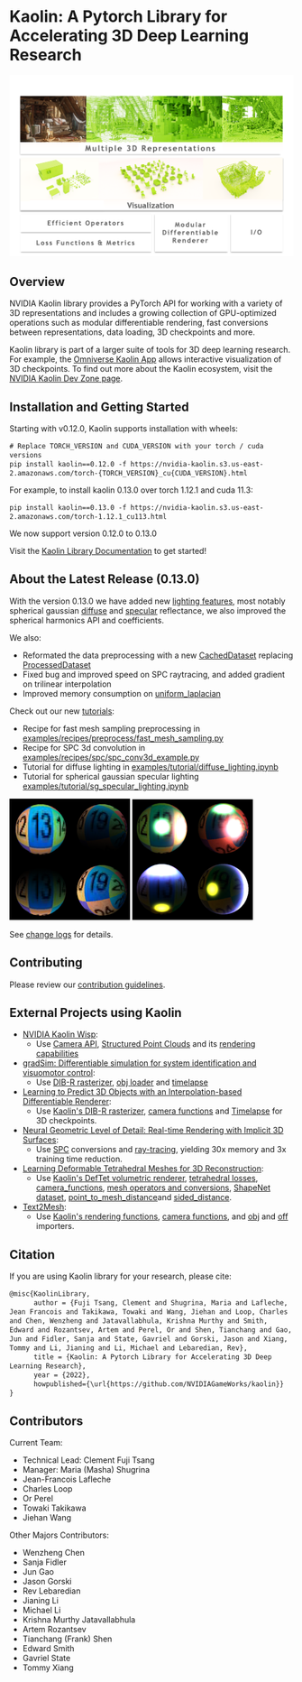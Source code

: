 # Kaolin: A Pytorch Library for Accelerating 3D Deep Learning Research

<p align="center">
    <img src="assets/kaolin.png">
</p>

## Overview
NVIDIA Kaolin library provides a PyTorch API for working with a variety of 3D representations and includes a growing collection of GPU-optimized operations such as modular differentiable rendering, fast conversions between representations, data loading, 3D checkpoints and more. 

Kaolin library is part of a larger suite of tools for 3D deep learning research. For example, the [Omniverse Kaolin App](https://docs.omniverse.nvidia.com/app_kaolin/app_kaolin/overview.html) allows interactive visualization of 3D checkpoints. To find out more about the Kaolin ecosystem, visit the [NVIDIA Kaolin Dev Zone page](https://developer.nvidia.com/kaolin).

## Installation and Getting Started

Starting with v0.12.0, Kaolin supports installation with wheels:
```
# Replace TORCH_VERSION and CUDA_VERSION with your torch / cuda versions
pip install kaolin==0.12.0 -f https://nvidia-kaolin.s3.us-east-2.amazonaws.com/torch-{TORCH_VERSION}_cu{CUDA_VERSION}.html
```
For example, to install kaolin 0.13.0 over torch 1.12.1 and cuda 11.3:
```
pip install kaolin==0.13.0 -f https://nvidia-kaolin.s3.us-east-2.amazonaws.com/torch-1.12.1_cu113.html
```

We now support version 0.12.0 to 0.13.0

Visit the [Kaolin Library Documentation](https://kaolin.readthedocs.io/en/latest/) to get started!

## About the Latest Release (0.13.0)

With the version 0.13.0 we have added new [lighting features](https://kaolin.readthedocs.io/en/latest/modules/kaolin.render.lighting.html), most notably spherical gaussian [diffuse](https://kaolin.readthedocs.io/en/latest/modules/kaolin.render.lighting.html#kaolin.render.lighting.sg_diffuse_fitted) and [specular](https://kaolin.readthedocs.io/en/latest/modules/kaolin.render.lighting.html#kaolin.render.lighting.sg_warp_specular_term) reflectance, we also improved the spherical harmonics API and coefficients.

We also:
  * Reformated the data preprocessing with a new [CachedDataset](https://kaolin.readthedocs.io/en/latest/modules/kaolin.io.dataset.html#kaolin.io.dataset.CachedDataset) replacing [ProcessedDataset](https://kaolin.readthedocs.io/en/latest/modules/kaolin.io.dataset.html#kaolin.io.dataset.ProcessedDataset)
  * Fixed bug and improved speed on SPC raytracing, and added gradient on trilinear interpolation
  * Improved memory consumption on [uniform_laplacian](https://kaolin.readthedocs.io/en/latest/modules/kaolin.ops.mesh.html#kaolin.ops.mesh.uniform_laplacian)

Check out our new [tutorials](https://kaolin.readthedocs.io/en/latest/notes/tutorial_index.html):
  * Recipe for fast mesh sampling preprocessing in [examples/recipes/preprocess/fast_mesh_sampling.py](./examples/recipes/preprocess/fast_mesh_sampling.py)
  * Recipe for SPC 3d convolution in [examples/recipes/spc/spc_conv3d_example.py](./examples/recipes/spc/spc_conv3d_example.py)
  * Tutorial for diffuse lighting in [examples/tutorial/diffuse_lighting.ipynb](./examples/tutorial/diffuse_lighting.ipynb)
  * Tutorial for spherical gaussian specular lighting [examples/tutorial/sg_specular_lighting.ipynb](./examples/tutorial/sg_specular_lighting.ipynb)

[![](./assets/diffuse.png)](./examples/tutorial/diffuse_lighting.ipynb) [![](./assets/specular.png)](./examples/tutorial/sg_specular_lighting.ipynb)

See [change logs](https://github.com/NVIDIAGameWorks/kaolin/releases/tag/v0.13.0) for details.

## Contributing

Please review our [contribution guidelines](CONTRIBUTING.md).

## External Projects using Kaolin

* [NVIDIA Kaolin Wisp](https://github.com/NVIDIAGameWorks/kaolin-wisp):
   * Use [Camera API](https://kaolin.readthedocs.io/en/latest/modules/kaolin.render.camera.html), [Structured Point Clouds](https://kaolin.readthedocs.io/en/latest/modules/kaolin.ops.spc.html) and its [rendering capabilities](https://kaolin.readthedocs.io/en/latest/modules/kaolin.render.spc.html)
* [gradSim: Differentiable simulation for system identification and visuomotor control](https://github.com/gradsim/gradsim):
   * Use [DIB-R rasterizer](https://kaolin.readthedocs.io/en/latest/modules/kaolin.render.mesh.html#kaolin.render.mesh.dibr_rasterization), [obj loader](https://kaolin.readthedocs.io/en/latest/modules/kaolin.io.obj.html#kaolin.io.obj.import_mesh) and [timelapse](https://kaolin.readthedocs.io/en/latest/modules/kaolin.visualize.html#kaolin.visualize.Timelapse)
* [Learning to Predict 3D Objects with an Interpolation-based Differentiable Renderer](https://github.com/nv-tlabs/DIB-R-Single-Image-3D-Reconstruction/tree/2cfa689881145c8e0647ae8dd077e55b5a578658):
   * Use [Kaolin's DIB-R rasterizer](https://kaolin.readthedocs.io/en/latest/modules/kaolin.render.mesh.html#kaolin.render.mesh.dibr_rasterization), [camera functions](https://kaolin.readthedocs.io/en/latest/modules/kaolin.render.camera.html) and [Timelapse](https://kaolin.readthedocs.io/en/latest/modules/kaolin.visualize.html#kaolin.visualize.Timelapse) for 3D checkpoints.
* [Neural Geometric Level of Detail: Real-time Rendering with Implicit 3D Surfaces](https://github.com/nv-tlabs/nglod):
    * Use [SPC](https://kaolin.readthedocs.io/en/latest/modules/kaolin.ops.spc.html) conversions and [ray-tracing](https://kaolin.readthedocs.io/en/latest/modules/kaolin.render.spc.html#kaolin.render.spc.unbatched_raytrace), yielding 30x memory and 3x training time reduction.
* [Learning Deformable Tetrahedral Meshes for 3D Reconstruction](https://github.com/nv-tlabs/DefTet):
    * Use [Kaolin's DefTet volumetric renderer](https://kaolin.readthedocs.io/en/latest/modules/kaolin.render.mesh.html#kaolin.render.mesh.deftet_sparse_render), [tetrahedral losses](https://kaolin.readthedocs.io/en/latest/modules/kaolin.metrics.tetmesh.html), [camera_functions](https://kaolin.readthedocs.io/en/latest/modules/kaolin.render.camera.html), [mesh operators and conversions](https://kaolin.readthedocs.io/en/latest/modules/kaolin.ops.html), [ShapeNet dataset](https://kaolin.readthedocs.io/en/latest/modules/kaolin.io.shapenet.html#kaolin.io.shapenet.ShapeNetV1), [point_to_mesh_distance](https://kaolin.readthedocs.io/en/latest/modules/kaolin.metrics.trianglemesh.html#kaolin.metrics.trianglemesh.point_to_mesh_distance)and [sided_distance](https://kaolin.readthedocs.io/en/latest/modules/kaolin.metrics.pointcloud.html#kaolin.metrics.pointcloud.sided_distance).
* [Text2Mesh](https://github.com/threedle/text2mesh):
    * Use [Kaolin's rendering functions](https://kaolin.readthedocs.io/en/latest/modules/kaolin.render.mesh.html#), [camera functions](https://kaolin.readthedocs.io/en/latest/modules/kaolin.render.camera.html), and [obj](https://kaolin.readthedocs.io/en/latest/modules/kaolin.io.obj.html#kaolin.io.obj.import_mesh) and [off](https://kaolin.readthedocs.io/en/latest/modules/kaolin.io.off.html#kaolin.io.off.import_mesh) importers.

## Citation

If you are using Kaolin library for your research, please cite:

```
@misc{KaolinLibrary,
      author = {Fuji Tsang, Clement and Shugrina, Maria and Lafleche, Jean Francois and Takikawa, Towaki and Wang, Jiehan and Loop, Charles and Chen, Wenzheng and Jatavallabhula, Krishna Murthy and Smith, Edward and Rozantsev, Artem and Perel, Or and Shen, Tianchang and Gao, Jun and Fidler, Sanja and State, Gavriel and Gorski, Jason and Xiang, Tommy and Li, Jianing and Li, Michael and Lebaredian, Rev},
      title = {Kaolin: A Pytorch Library for Accelerating 3D Deep Learning Research},
      year = {2022},
      howpublished={\url{https://github.com/NVIDIAGameWorks/kaolin}}
}
```
## Contributors

Current Team:

- Technical Lead: Clement Fuji Tsang
- Manager: Maria (Masha) Shugrina
- Jean-Francois Lafleche
- Charles Loop
- Or Perel
- Towaki Takikawa
- Jiehan Wang

Other Majors Contributors:

- Wenzheng Chen
- Sanja Fidler
- Jun Gao
- Jason Gorski
- Rev Lebaredian
- Jianing Li
- Michael Li
- Krishna Murthy Jatavallabhula
- Artem Rozantsev
- Tianchang (Frank) Shen
- Edward Smith
- Gavriel State
- Tommy Xiang
